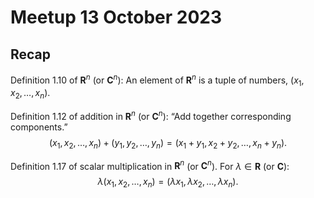 # Meetup 13 October 2023

## Recap

Definition 1.10 of $\mathbf{R}^n$ (or $\mathbf{C}^n$): An element of
$\mathbf{R}^n$ is a tuple of numbers, $(x_1, x_2, \dotsc, x_n)$. 

Definition 1.12 of addition in $\mathbf{R}^n$ (or
$\mathbf{C}^n$): “Add together corresponding components.”
$$(x_1, x_2, \dotsc, x_n) + (y_1, y_2, \dotsc, y_n) =
(x_1+y_1, x_2+y_2, \dotsc, x_n+y_n).$$

Definition 1.17 of scalar multiplication in $\mathbf{R}^n$ (or
$\mathbf{C}^n$). For $\lambda\in \mathbf{R}$ (or $\mathbf{C}$):
$$\lambda (x_1, x_2, \dotsc, x_n) = (\lambda x_1, \lambda x_2, \dotsc,
\lambda x_n).$$

